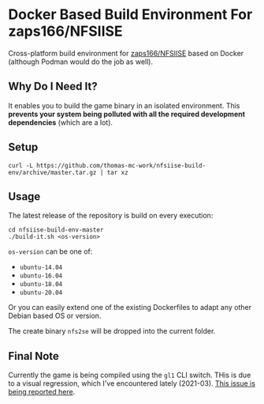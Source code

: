 # Docker Based Build Environment For zaps166/NFSIISE

Cross-platform build environment for [zaps166/NFSIISE](https://github.com/zaps166/NFSIISE) based on Docker (although Podman would do the job as well).

## Why Do I Need It?

It enables you to build the game binary in an isolated environment. This **prevents your system being polluted with all the required development dependencies** (which are a lot).

## Setup

    curl -L https://github.com/thomas-mc-work/nfsiise-build-env/archive/master.tar.gz | tar xz

## Usage

The latest release of the repository is build on every execution:

    cd nfsiise-build-env-master
    ./build-it.sh <os-version>

`os-version` can be one of:

- `ubuntu-14.04`
- `ubuntu-16.04`
- `ubuntu-18.04`
- `ubuntu-20.04`

Or you can easily extend one of the existing Dockerfiles to adapt any other Debian based OS or version.

The create binary `nfs2se` will be dropped into the current folder.

## Final Note

Currently the game is being compiled using the `gl1` CLI switch. THis is due to a visual regression, which I've encountered lately (2021-03). [This issue is being reported here](https://github.com/zaps166/NFSIISE/issues/68).